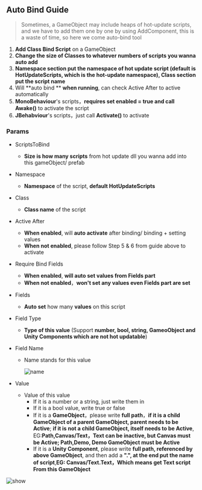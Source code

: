 ## Auto Bind Guide

> Sometimes, a GameObject may include heaps of hot-update scripts, and we have to add them one by one by using AddComponent, this is a waste of time, so here we come auto-bind tool

1. **Add Class Bind Script** on a GameObject
2. **Change the size of Classes to whatever numbers of scripts you wanna auto add**
3. **Namespace section put the namespace of hot update script (default is HotUpdateScripts, which is the hot-update namespace), Class section put the script name**
4. Will **auto bind ** **when running**, can check Active After to active automatically
5. **MonoBehaviour**'s scripts，**requires set enabled = true and call Awake()** to activate the script
6. **JBehabviour**'s scripts，just call **Activate()** to activate



### Params

- ScriptsToBind

  - **Size is how many scripts** from hot update dll you wanna add into this gameObject/ prefab

- Namespace

  - **Namespace** of the script, **default HotUpdateScripts**

- Class

  - **Class name** of the script

- Active After

  - **When enabled**, will **auto activate** after binding/ binding + setting values
  - **When not enabled**, please follow Step 5 & 6 from guide above to activate

- Require Bind Fields

  - **When enabled**, **will auto set values from Fields part**
  - **When not enabled**，**won't set any values even Fields part are set**

- Fields

  - **Auto set** how many **values** on this script

- Field Type

  - **Type of this value** (Support **number, bool, string, GameoObject and Unity Components which are not hot updatable**)

- Field Name

  - Name stands for this value

    ![name](https://s1.ax1x.com/2020/09/05/wEyk9K.png)

- Value

  - Value of this value
    - If it is a number or a string, just write them in
    - If it is a bool value, write true or false
    - If it is a **GameObject**，please write **full path**，**if it is a child GameObject of a parent GameObject, parent needs to be Active**; **if it is not a child GameObject, itself needs to be Active**, EG:**Path,Canvas/Text，Text can be inactive, but Canvas must be Active; Path,Demo, Demo GameObject must be Active**
    - If it is a **Unity Component**, please write **full path, referenced by above GameObject**, and then add a **".", at the end put the name of script**,**EG: Canvas/Text.Text，Which means get Text script From this GameObject**
  
  

![show](https://s1.ax1x.com/2020/09/06/wenolT.png)

